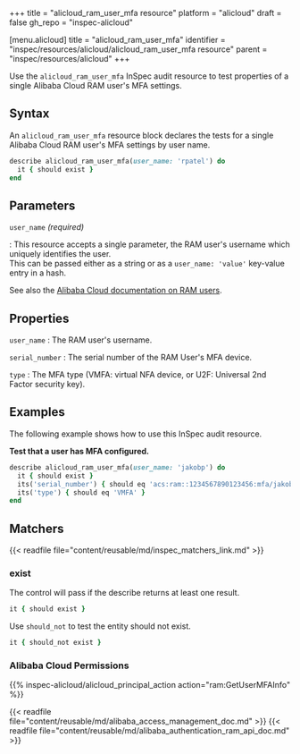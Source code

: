+++
title = "alicloud_ram_user_mfa resource"
platform = "alicloud"
draft = false
gh_repo = "inspec-alicloud"

[menu.alicloud]
title = "alicloud_ram_user_mfa"
identifier = "inspec/resources/alicloud/alicloud_ram_user_mfa resource"
parent = "inspec/resources/alicloud"
+++

Use the `alicloud_ram_user_mfa` InSpec audit resource to test properties of a single Alibaba Cloud RAM user's MFA settings.

## Syntax

An `alicloud_ram_user_mfa` resource block declares the tests for a single Alibaba Cloud RAM user's MFA settings by user name.

```ruby
describe alicloud_ram_user_mfa(user_name: 'rpatel') do
  it { should exist }
end
```

## Parameters

`user_name` _(required)_

: This resource accepts a single parameter, the RAM user's username which uniquely identifies the user.  
  This can be passed either as a string or as a `user_name: 'value'` key-value entry in a hash.

See also the [Alibaba Cloud documentation on RAM users](https://www.alibabacloud.com/help/doc-detail/122148.htm?spm=a2c63.p38356.b99.20.12456fb6z4r7Hz).

## Properties

`user_name`
: The RAM user's username.

`serial_number`
: The serial number of the RAM User's MFA device.

`type`
: The MFA type (VMFA: virtual NFA device, or U2F: Universal 2nd Factor security key).

## Examples

The following example shows how to use this InSpec audit resource.

**Test that a user has MFA configured.**

```ruby
describe alicloud_ram_user_mfa(user_name: 'jakobp') do
  it { should exist }
  its('serial_number') { should eq 'acs:ram::1234567890123456:mfa/jakobp' }
  its('type') { should eq 'VMFA' }
end
```

## Matchers

{{< readfile file="content/reusable/md/inspec_matchers_link.md" >}}

### exist

The control will pass if the describe returns at least one result.

```ruby
it { should exist }
```

Use `should_not` to test the entity should not exist.

```ruby
it { should_not exist }
```

### Alibaba Cloud Permissions

{{% inspec-alicloud/alicloud_principal_action action="ram:GetUserMFAInfo" %}}

{{< readfile file="content/reusable/md/alibaba_access_management_doc.md" >}}
{{< readfile file="content/reusable/md/alibaba_authentication_ram_api_doc.md" >}}
